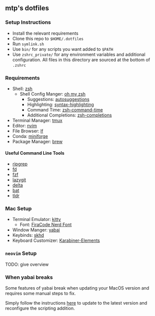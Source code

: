 ## mtp's dotfiles

### Setup Instructions

- Install the relevant requirements
- Clone this repo to `$HOME/.dotfiles`
- Run `symlink.sh`
- Use `bin/` for any scripts you want added to `$PATH`
- Use `zshrc_private/` for any environment variables and additional configuration. All files in this directory are sourced at the bottom of `.zshrc`

### Requirements

- Shell: [zsh](https://github.com/ohmyzsh/ohmyzsh/wiki/Installing-ZSH)
    - Shell Config Manger: [oh my zsh](https://github.com/ohmyzsh/ohmyzsh)
        - Suggestions: [autosuggestions](https://github.com/zsh-users/zsh-autosuggestions)
        - Highlighting: [syntax-highlighting](https://github.com/zsh-users/zsh-syntax-highlighting)
        - Command Time: [zsh-command-time](https://github.com/popstas/zsh-command-time)
        - Additional Completions: [zsh-completions](https://github.com/zsh-users/zsh-completions)
- Terminal Manager: [tmux](https://github.com/tmux/tmux)
- Editor: [nvim](https://github.com/neovim/neovim)
- File Browser: [lf](https://pkg.go.dev/github.com/gokcehan/lf)
- Conda: [miniforge](https://github.com/conda-forge/miniforge)
- Package Manager: [brew](https://brew.sh/)

#### Useful Command Line Tools

- [ripgrep](https://github.com/BurntSushi/ripgrep)
- [fd](https://github.com/sharkdp/fd)
- [fzf](https://github.com/junegunn/fzf)
- [lazygit](https://github.com/jesseduffield/lazygit)
- [delta](https://github.com/dandavison/delta)
- [bat](https://github.com/sharkdp/bat)
- [tldr](https://tldr.sh/)

### Mac Setup

- Terminal Emulator: [kitty](https://sw.kovidgoyal.net/kitty/)
    - Font: [FiraCode Nerd Font](https://github.com/ryanoasis/nerd-fonts/tree/master/patched-fonts/FiraCode)
- Window Manger: [yabai](https://github.com/koekeishiya/yabai)
- Keybinds: [skhd](https://github.com/koekeishiya/skhd)
- Keyboard Customizer: [Karabiner-Elements](https://karabiner-elements.pqrs.org)

### `neovim` Setup

TODO: give overview

### When yabai breaks

Some features of yabai break when updating your MacOS version and requires some manual steps to fix.

Simply follow the instructions [here](https://github.com/koekeishiya/yabai/wiki/Installing-yabai-(from-HEAD)#updating-to-latest-head) to update to the latest version and reconfigure the scripting addition.
